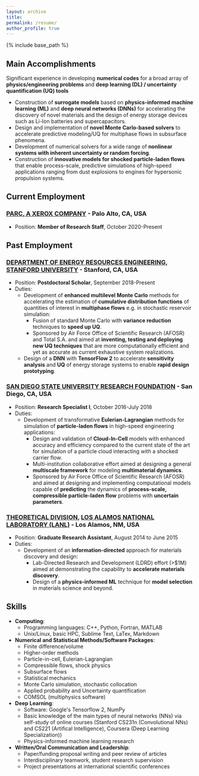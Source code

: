 ```yaml
---
layout: archive
title: 
permalink: /resume/
author_profile: true
---
```


{% include base_path %}

## Main Accomplishments

Significant experience in developing **numerical codes** for a broad array of
**physics/engineering problems** and **deep learning (DL) / uncertainty quantification (UQ) tools**

* Construction of **surrogate models** based on **physics-informed machine learning (ML)** and **deep neural networks (DNNs)** for accelerating the discovery 
of novel materials and the design of energy storage devices such as Li-Ion batteries and supercapacitors.
* Design and implementation of **novel Monte Carlo-based solvers** to accelerate predictive modeling/UQ for multiphase flows in subsurface phenomena.
* Development of numerical solvers for a wide range of **nonlinear systems with inherent uncertainty or random forcing**.
* Construction of **innovative models for shocked particle-laden flows** that enable process-scale, predictive simulations of high-speed applications ranging from dust explosions to engines for hypersonic propulsion systems.

## Current Employment

### [PARC, A XEROX COMPANY](https://www.parc.com) - Palo Alto, CA, USA

* Position: **Member of Research Staff**, October 2020-Present

## Past Employment

### [DEPARTMENT OF ENERGY RESOURCES ENGINEERING](https://earth.stanford.edu/ere), [STANFORD UNIVERSITY](https://www.stanford.edu) - Stanford, CA, USA

* Position: **Postdoctoral Scholar**, September 2018-Present
* Duties: 
  * Development of **enhanced multilevel Monte Carlo** methods for accelerating the estimation of **cumulative distribution functions** of quantities of interest in **multiphase flows** e.g. in stochastic reservoir simulation: 
    * Fusion of standard Monte Carlo with **variance reduction** techniques to 
      **speed up UQ**.
    * Sponsored by Air Force Office of Scientific Research (AFOSR) and Total
      S.A. and aimed at **inventing, testing and deploying new UQ techniques** that are more computationally efficient and yet as accurate as current exhaustive system realizations.
  * Design of a **DNN** with **TensorFlow 2** to accelerate **sensitivity analysis** and **UQ** of energy storage systems to enable **rapid design prototyping**.
     
### [SAN DIEGO STATE UNIVERSITY RESEARCH FOUNDATION](https://www.foundation.sdsu.edu/) - San Diego, CA, USA

* Position: **Research Specialist I**, October 2016-July 2018
* Duties: 
  * Development of transformative **Eulerian-Lagrangian** methods for simulation of **particle-laden flows** in high-speed engineering applications:
    * Design and validation of **Cloud-In-Cell** models with enhanced accuracy and efficiency compared to the current state of the art for simulation of a particle cloud interacting with a shocked carrier flow.
    * Multi-institution collaborative effort aimed at designing a general **multiscale framework** for modeling **multimaterial dynamics**.
    * Sponsored by Air Force Office of Scientific Research (AFOSR) and aimed 
      at designing and implementing computational models capable of **predicting** the dynamics of **process-scale, compressible particle-laden flow** problems with **uncertain parameters**. 

### [THEORETICAL DIVISION](https://www.lanl.gov/org/ddste/aldsc/theoretical/index.php), [LOS ALAMOS NATIONAL LABORATORY (LANL)](https://www.lanl.gov/) - Los Alamos, NM, USA

* Position: **Graduate Research Assistant**, August 2014 to June 2015
* Duties: 
  * Development of an **information-directed** approach for materials discovery and design:
    * Lab-Directed Research and Development (LDRD) effort (>$1M) aimed at 
      demonstrating the capability to **accelerate materials discovery**. 
    * Design of a **physics-informed ML** technique for **model selection** in 
      materials science and beyond.

## Skills

* **Computing**: 
  * Programming languages: C++, Python, Fortran, MATLAB
  * Unix/Linux, basic HPC, Sublime Text, LaTex, Markdown
* **Numerical and Statistical Methods/Software Packages**:
  * Finite difference/volume
  * Higher-order methods
  * Particle-in-cell, Eulerian-Lagrangian
  * Compressible flows, shock physics
  * Subsurface flows
  * Statistical mechanics
  * Monte Carlo simulation, stochastic collocation
  * Applied probability and Uncertainty quantification
  * COMSOL (multiphysics software)
* **Deep Learning**:
  * Software: Google's Tensorflow 2, NumPy
  * Basic knowledge of the main types of neural networks (NNs) via self-study of online courses (Stanford CS231n (Convolutional NNs) and CS221 (Artifical Intelligence), Coursera (Deep Learning Specialization))
  * Physics-informed machine learning research
* **Written/Oral Communication and Leadership**:
  * Paper/funding proposal writing and peer review of articles
  * Interdisciplinary teamwork, student research supervision
  * Project presentations at international scientific conferences


